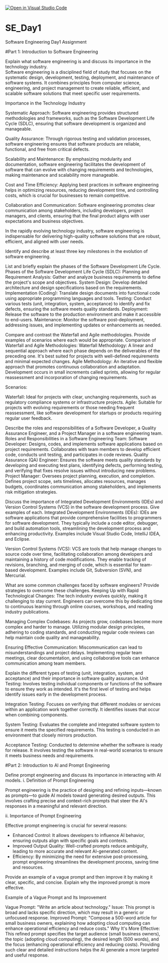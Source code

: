 [![Open in Visual Studio Code](https://classroom.github.com/assets/open-in-vscode-2e0aaae1b6195c2367325f4f02e2d04e9abb55f0b24a779b69b11b9e10269abc.svg)](https://classroom.github.com/online_ide?assignment_repo_id=18376043&assignment_repo_type=AssignmentRepo)
# SE_Day1
Software Engineering Day1 Assignment

#Part 1: Introduction to Software Engineering

Explain what software engineering is and discuss its importance in the technology industry.<br>
Software engineering is a disciplined field of study that focuses on the systematic design, development, testing, deployment, and maintenance of software systems. It combines principles from computer science, engineering, and project management to create reliable, efficient, and scalable software solutions that meet specific user requirements.

Importance in the Technology Industry

Systematic Approach: Software engineering provides structured methodologies and frameworks, such as the Software Development Life Cycle (SDLC), ensuring that software development is organized and manageable.

Quality Assurance: Through rigorous testing and validation processes, software engineering ensures that software products are reliable, functional, and free from critical defects.

Scalability and Maintenance: By emphasizing modularity and documentation, software engineering facilitates the development of software that can evolve with changing requirements and technologies, making maintenance and scalability more manageable.

Cost and Time Efficiency: Applying best practices in software engineering helps in optimizing resources, reducing development time, and controlling costs, which is crucial for businesses to remain competitive.

Collaboration and Communication: Software engineering promotes clear communication among stakeholders, including developers, project managers, and clients, ensuring that the final product aligns with user expectations and business objectives.

In the rapidly evolving technology industry, software engineering is indispensable for delivering high-quality software solutions that are robust, efficient, and aligned with user needs.


Identify and describe at least three key milestones in the evolution of software engineering.


List and briefly explain the phases of the Software Development Life Cycle.
Phases of the Software Development Life Cycle (SDLC):
Planning and Requirement Analysis: Gather and analyze business requirements to define the project's scope and objectives.
System Design: Develop detailed architecture and design specifications based on the requirements.
Implementation (Coding): Translate design documents into functional code using appropriate programming languages and tools.
Testing: Conduct various tests (unit, integration, system, acceptance) to identify and fix defects, ensuring the software meets quality standards.
Deployment: Release the software to the production environment and make it accessible to end-users.
Maintenance: Monitor the software post-deployment, addressing issues, and implementing updates or enhancements as needed.

Compare and contrast the Waterfall and Agile methodologies. Provide examples of scenarios where each would be appropriate.
Comparison of Waterfall and Agile Methodologies:
Waterfall Methodology: A linear and sequential approach where each phase depends on the deliverables of the preceding one. It's best suited for projects with well-defined requirements and minimal expected changes.
Agile Methodology: An iterative and flexible approach that promotes continuous collaboration and adaptation. Development occurs in small increments called sprints, allowing for regular reassessment and incorporation of changing requirements.

Scenarios:

Waterfall: Ideal for projects with clear, unchanging requirements, such as regulatory compliance systems or infrastructure projects.
Agile: Suitable for projects with evolving requirements or those needing frequent reassessment, like software development for startups or products requiring regular user feedback.

Describe the roles and responsibilities of a Software Developer, a Quality Assurance Engineer, and a Project Manager in a software engineering team.
Roles and Responsibilities in a Software Engineering Team:
Software Developer: Designs, codes, and implements software applications based on project requirements. Collaborates with team members to develop efficient code, conducts unit testing, and participates in code reviews.
Quality Assurance (QA) Engineer: Ensures the software meets quality standards by developing and executing test plans, identifying defects, performing testing, and verifying that fixes resolve issues without introducing new problems.
Project Manager: Oversees project planning, execution, and completion. Defines project scope, sets timelines, allocates resources, manages budgets, coordinates communication among stakeholders, and implements risk mitigation strategies.

Discuss the importance of Integrated Development Environments (IDEs) and Version Control Systems (VCS) in the software development process. Give examples of each.
Integrated Development Environments (IDEs): IDEs are software applications that provide comprehensive facilities to programmers for software development. They typically include a code editor, debugger, and build automation tools, streamlining the development process and enhancing productivity. Examples include Visual Studio Code, IntelliJ IDEA, and Eclipse.

Version Control Systems (VCS): VCS are tools that help manage changes to source code over time, facilitating collaboration among developers and maintaining a history of code modifications. They enable tracking of revisions, branching, and merging of code, which is essential for team-based development. Examples include Git, Subversion (SVN), and Mercurial.

What are some common challenges faced by software engineers? Provide strategies to overcome these challenges.
Keeping Up with Rapid Technological Changes: The tech industry evolves quickly, making it challenging to stay current. Engineers can overcome this by dedicating time to continuous learning through online courses, workshops, and reading industry publications.

Managing Complex Codebases: As projects grow, codebases become more complex and harder to manage. Utilizing modular design principles, adhering to coding standards, and conducting regular code reviews can help maintain code quality and manageability.

Ensuring Effective Communication: Miscommunication can lead to misunderstandings and project delays. Implementing regular team meetings, clear documentation, and using collaborative tools can enhance communication among team members.

Explain the different types of testing (unit, integration, system, and acceptance) and their importance in software quality assurance.
Unit Testing: Involves testing individual components or functions of the software to ensure they work as intended. It's the first level of testing and helps identify issues early in the development process.

Integration Testing: Focuses on verifying that different modules or services within an application work together correctly. It identifies issues that occur when combining components.

System Testing: Evaluates the complete and integrated software system to ensure it meets the specified requirements. This testing is conducted in an environment that closely mirrors production.

Acceptance Testing: Conducted to determine whether the software is ready for release. It involves testing the software in real-world scenarios to ensure it meets business needs and requirements.

#Part 2: Introduction to AI and Prompt Engineering


Define prompt engineering and discuss its importance in interacting with AI models.
i. Definition of Prompt Engineering

Prompt engineering is the practice of designing and refining inputs—known as prompts—to guide AI models toward generating desired outputs. This involves crafting precise and context-rich prompts that steer the AI's responses in a meaningful and relevant direction. 

ii. Importance of Prompt Engineering

Effective prompt engineering is crucial for several reasons:
* Enhanced Control: It allows developers to influence AI behavior, ensuring outputs align with specific goals and contexts. 
* Improved Output Quality: Well-crafted prompts reduce ambiguity, leading to more accurate and relevant AI-generated content. 
* Efficiency: By minimizing the need for extensive post-processing, prompt engineering streamlines the development process, saving time and resources.

Provide an example of a vague prompt and then improve it by making it clear, specific, and concise. Explain why the improved prompt is more effective.

Example of a Vague Prompt and Its Improvement

Vague Prompt: "Write an article about technology."
Issue: This prompt is broad and lacks specific direction, which may result in a generic or unfocused response.
Improved Prompt: "Compose a 500-word article for small business owners, explaining how adopting cloud computing can enhance operational efficiency and reduce costs."
Why It's More Effective: This refined prompt specifies the target audience (small business owners), the topic (adopting cloud computing), the desired length (500 words), and the focus (enhancing operational efficiency and reducing costs). Providing such clear and detailed instructions helps the AI generate a more targeted and useful response. 
